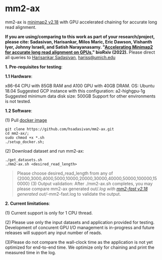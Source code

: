 # mm2-ax
 
mm2-ax is [minimap2 v2.18](https://github.com/lh3/minimap2/tree/7bc87b4175dcf3b6df7d4f6ae9db5f3eadd30302) with GPU accelerated chaining for accurate long read alignment.

**If you are using/comparing to this work as part of your research/project, please cite: Sadasivan, Harisankar, Milos Maric, Eric Dawson, Vishanth Iyer, Johnny Israeli, and Satish Narayanasamy. "[Accelerating Minimap2 for accurate long read alignment on GPUs.](https://www.biorxiv.org/content/10.1101/2022.03.09.483575v1.full.pdf)" bioRxiv (2022).**
Please direct all queries to [Harisankar Sadasivan](https://github.com/harisankarsadasivan?tab=repositories), hariss@umich.edu


**1. Pre-requisites for testing**:

**1.1 Hardware**:

x86-64 CPU with 85GB RAM and A100 GPU with 40GB DRAM. OS:  Ubuntu 18.04
Suggested GCP instance with this configuration: a2-highgpu-1g
Suggested minimum data disk size: 500GB
Support for other environments is not tested.

**1.2 Software**:

(1) Pull [docker image](https://hub.docker.com/repository/docker/hariumich/mm2-ax/general)
```
git clone https://github.com/hsadasivan/mm2-ax.git
cd mm2-ax/;
sudo chmod +x *.sh
./setup_docker.sh;

```

(2) Download dataset and run mm2-ax:

```
./get_datasets.sh
./mm2-ax.sh <desired_read_length>
```
>Please choose desired_read_length from any of {2000,3000,4000,5000,10000,20000,30000,40000,50000,100000,150000}
(3) Output validation: After ./mm2-ax.sh completes, you may please compare mm2-ax generated out/*.log with [mm2-fast v2.18](https://github.com/lh3/minimap2/tree/d6e6811a0f797e2a8391b02497b99739e7a14c31) generated out/*-mm2-fast.log to validate the output.


**2. Current limitations**:

(1) Current support is only for 1 CPU thread.

(2) Please use only the input datasets and application provided for testing. Development of concurent GPU I/O management is in-progress and future releases will support any input number of reads.

(3)Please do not compare the wall-clock time as the application is not yet optimized for end-to-end time. We optimize only for chaining and print the measured time in the log.
